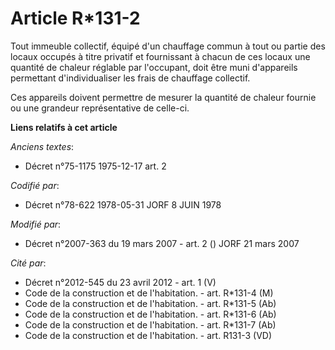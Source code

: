 # Article R*131-2

Tout immeuble collectif, équipé d'un chauffage commun à tout ou partie des locaux occupés à titre privatif et fournissant à
chacun de ces locaux une quantité de chaleur réglable par l'occupant, doit être muni d'appareils permettant d'individualiser
les frais de chauffage collectif.

Ces appareils doivent permettre de mesurer la quantité de chaleur fournie ou une grandeur représentative de celle-ci.

**Liens relatifs à cet article**

_Anciens textes_:

  - Décret n°75-1175 1975-12-17 art. 2

_Codifié par_:

  - Décret n°78-622 1978-05-31 JORF 8 JUIN 1978

_Modifié par_:

  - Décret n°2007-363 du 19 mars 2007 - art. 2 () JORF 21 mars 2007

_Cité par_:

  - Décret n°2012-545 du 23 avril 2012 - art. 1 (V)
  - Code de la construction et de l'habitation. - art. R*131-4 (M)
  - Code de la construction et de l'habitation. - art. R*131-5 (Ab)
  - Code de la construction et de l'habitation. - art. R*131-6 (Ab)
  - Code de la construction et de l'habitation. - art. R*131-7 (Ab)
  - Code de la construction et de l'habitation. - art. R131-3 (VD)
